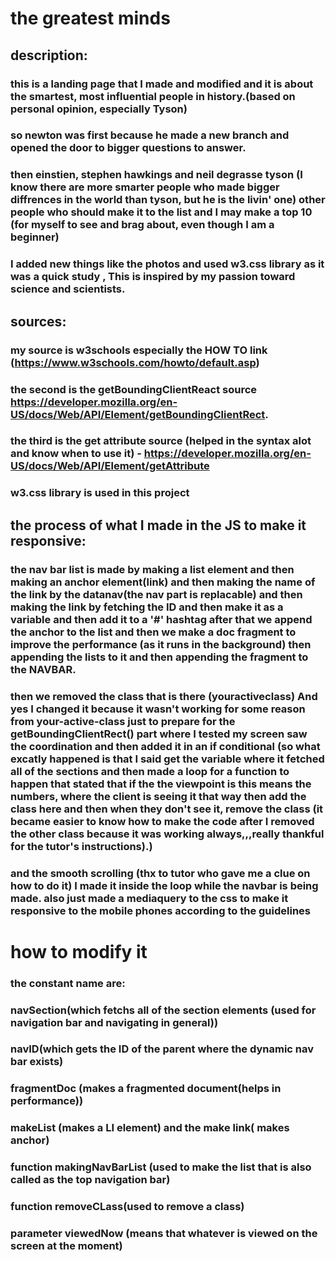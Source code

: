 # the greatest minds


## description:
### this is a landing page that I made and modified and it is about the smartest, most influential  people in history.(based on personal opinion, especially Tyson)  
### so newton was first because he made a new branch and opened the door to bigger questions to answer.
### then einstien, stephen hawkings and neil degrasse tyson (I know there are more smarter people who made bigger diffrences in the world than tyson, but he is the livin' one) other people who should make it to the list and I may make a top 10 (for myself to see and brag about, even though I am a beginner)
### I added new things like the photos and used w3.css library as it was a quick study , This is inspired by my passion toward science and scientists.


## sources:
### my source is w3schools especially the HOW TO link (https://www.w3schools.com/howto/default.asp)
 ### the second is the getBoundingClientReact source https://developer.mozilla.org/en-US/docs/Web/API/Element/getBoundingClientRect.
 ### the third is the get attribute source (helped in the syntax alot and know when to use it) - https://developer.mozilla.org/en-US/docs/Web/API/Element/getAttribute
### w3.css library is used in this project


##  the process of what I made in the JS to make it responsive:
### the nav bar list is made by making a list element and then making an anchor element(link) and then making the name of the link by the datanav(the nav part is replacable) and then making the link by fetching the ID and then make it as a variable and then add it to a '#' hashtag after that we append the anchor to the list and then we make a doc fragment to improve the performance (as it runs in  the background) then appending the lists to it and then appending the fragment to the NAVBAR. 

### then we removed the class that is there (youractiveclass) And yes I changed it because it wasn't working for some reason from your-active-class just to prepare for the getBoundingClientRect() part where I tested my screen saw the coordination and then added it in an if conditional (so what excatly happened is that I said get the variable where it fetched all of the sections and then made a loop for a function to happen that stated that if the the viewpoint is <this> this means the numbers, where the client is seeing it that way then add the class here and then when they don't see it,  remove the class (it became easier to know how to make the code after I removed the other class because it was working always,,,really thankful for the tutor's instructions).) 
### and the smooth scrolling (thx to tutor who gave me a clue on how to do it) I made it inside the loop while the navbar is being made. also just made a mediaquery to the css to make it responsive to the mobile phones according to the guidelines


# how to modify it 

### the constant name are:
### navSection(which fetchs all of the section elements (used for navigation bar and navigating in general))
### navID(which gets the ID of the parent where the dynamic nav bar exists)
### fragmentDoc (makes a fragmented document(helps in performance))
### makeList (makes a LI element) and the make link( makes anchor)
### function makingNavBarList (used to make the list that is also called as the top navigation bar)
### function removeCLass(used to remove a class)
### parameter viewedNow (means that whatever is viewed on the screen at the moment)
